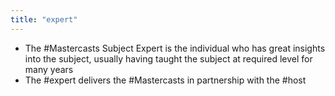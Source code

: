 ```yaml
---
title: "expert"
---
```


- The #Mastercasts Subject Expert is the individual who has great insights into the subject, usually having taught the subject at required level for many years<span id='KEMWhIm5f'/>
- The #expert delivers the #Mastercasts in partnership with the #host<span id='gFVc_zj2U'/>

